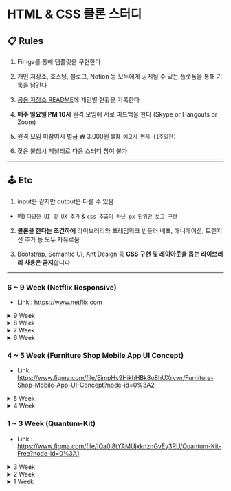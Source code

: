 # HTML & CSS 클론 스터디

## 📋 Rules
1. Fimga를 통해 템플릿을 구현한다

2. 개인 저장소, 호스팅, 블로그, Notion 등 모두에게 공게될 수 있는 플랫폼을 통해 기록을 남긴다

3. [공용 저장소 README](https://github.com/remote-develop-study/html-css-clone)에 개인별 현황을 기록한다

4. **매주 일요일 PM 10시** 원격 모임에 서로 피드백을 한다 (Skype or Hangouts or Zoom)

5. 원격 모임 미참여시 벌금 ₩ 3,000원 `불참 예고시 면제 (1주일전)`

6. 잦은 불참시 페널티로 다음 스터디 참여 불가

---

## 🕹 Etc

1. input은 같지만 output은 다를 수 있음
  - 예) `다양한 UI 및 UX 추가` & `css 추출이 아닌 px 단위만 보고 구현`

2. **클론을 한다는 조건하에** 라이브러리와 프레임워크 번들러 배포, 애니메이션, 트랜지션 추가 등 모두 자유로움

3. Bootstrap, Semantic UI, Ant Design 등 **CSS 구현 및 레이아웃을 돕는 라이브러리 사용은 금지**합니다

---


### 6 ~ 9 Week (Netflix Responsive)

- Link : <https://www.netflix.com>

<details><summary>9 Week</summary>
<ul>
  <li><a href="https://github.com/KimYeaSeul">@김예슬</a></li> :
  <li><a href="https://github.com/kimchunyong">@김천용</a></li> :
  <li><a href="https://github.com/brightparagon">@노경모</a></li> :
  <li><a href="https://github.com/JeewhanR">@류지환</a></li> :
  <li><a href="https://github.com/ysm0622">@양성민</a></li> :
  <li><a href="https://github.com/choilim">@임초이</a></li> :
  <li><a href="https://github.com/devjang">@장현석</a></li> :
</p>
</details>


<details><summary>8 Week</summary>
<ul>
  <li><a href="https://github.com/KimYeaSeul">@김예슬</a></li> :
  <li><a href="https://github.com/kimchunyong">@김천용</a></li> :
  <li><a href="https://github.com/brightparagon">@노경모</a></li> :
  <li><a href="https://github.com/JeewhanR">@류지환</a></li> :
  <li><a href="https://github.com/ysm0622">@양성민</a></li> :
  <li><a href="https://github.com/choilim">@임초이</a></li> : 사전 공지 불참
  <li><a href="https://github.com/devjang">@장현석</a></li> : 사전 공지 불참
</p>
</details>

<details><summary>7 Week</summary>
<ul>
  <li><a href="https://github.com/KimYeaSeul">@김예슬</a></li> : 관람
  <li><a href="https://github.com/kimchunyong">@김천용</a></li> : (코드: https://github.com/kimchunyong/clone_layout_study/tree/master/chapter03)
  <li><a href="https://github.com/brightparagon">@노경모</a></li> : 불참
  <li><a href="https://github.com/JeewhanR">@류지환</a></li> : 사전 공지 불참
  <li><a href="https://github.com/ysm0622">@양성민</a></li> : 관람
  <li><a href="https://github.com/choilim">@임초이</a></li> : 관람
  <li><a href="https://github.com/devjang">@장현석</a></li> : 참여
</p>
</details>


<details><summary>6 Week</summary>
<ul>
  <li><a href="https://github.com/KimYeaSeul">@김예슬</a></li> : 불참
  <li><a href="https://github.com/kimchunyong">@김천용</a></li> : 불참
  <li><a href="https://github.com/brightparagon">@노경모</a></li> : 참여
  <li><a href="https://github.com/JeewhanR">@류지환</a></li> : 사전 공지 불참
  <li><a href="https://github.com/ysm0622">@양성민</a></li> : 관람
  <li><a href="https://github.com/choilim">@임초이</a></li> : 불참
  <li><a href="https://github.com/devjang">@장현석</a></li> : 불참
</p>
</details>


### 4 ~ 5 Week (Furniture Shop Mobile App UI Concept)

- Link : <https://www.figma.com/file/EimpHv9HikhHBk8o8hUXrvwr/Furniture-Shop-Mobile-App-UI-Concept?node-id=0%3A2>


<details><summary>5 Week</summary>
<ul>
  <li><a href="https://github.com/KimYeaSeul">@김예슬</a></li> : 사전 공지 불참
  <li><a href="https://github.com/kimchunyong">@김천용</a></li> : 참여
  <li><a href="https://github.com/brightparagon">@노경모</a></li> : 관람
  <li><a href="https://github.com/JeewhanR">@류지환</a></li> : 관람
  <li><a href="https://github.com/ysm0622">@양성민</a></li> : 참여 (배포 : https://ysm.sh/clone2/) (코드 : https://github.com/ysm0622/clone2)
  <li><a href="https://github.com/choilim">@임초이</a></li> : 참여 (코드: https://github.com/choilim/StyleClone2)
  <li><a href="https://github.com/devjang">@장현석</a></li> : 관람
</p>
</details>

<details><summary>4 Week</summary>
<ul>
  <li><a href="https://github.com/KimYeaSeul">@김예슬</a></li> : 참여 (코드: https://github.com/KimYeaSeul/Html-CSSC_CLONE/tree/master/clone2) / 참여
  <li><a href="https://github.com/kimchunyong">@김천용</a></li> : 참여 (코드: https://github.com/kimchunyong/clone_layout_study/tree/master/chapter02/front)
  <li><a href="https://github.com/brightparagon">@노경모</a></li> : 불참
  <li><a href="https://github.com/JeewhanR">@류지환</a></li> : 관람
  <li><a href="https://github.com/ysm0622">@양성민</a></li> : 불참
  <li><a href="https://github.com/choilim">@임초이</a></li> : 불참
  <li><a href="https://github.com/devjang">@장현석</a></li> : 관람
</p>
</details>


### 1 ~ 3 Week (Quantum-Kit)

- Link : <https://www.figma.com/file/IQa0l8tYAMUjxknznGvEy3RU/Quantum-Kit-Free?node-id=0%3A1>

<details><summary>3 Week</summary>
<ul>
  <li><a href="https://github.com/KimYeaSeul">@김예슬</a></li> : 참여 (코드 : https://github.com/KimYeaSeul/Html-CSSC_CLONE/tree/master/clone1)
  <li><a href="https://github.com/kimchunyong">@김천용</a></li> : 사전 공지 불참
  <li><a href="https://github.com/brightparagon">@노경모</a></li> : 참여
  <li><a href="https://github.com/ysm0622">@양성민</a></li> : 참여 (배포 : https://ysm.sh/clone1/) (코드 : https://github.com/ysm0622/clone1)
  <li><a href="https://github.com/choilim">@임초이</a></li> : 사전 공지 불참 (코드: https://github.com/choilim/StyleClone)
  <li><a href="https://github.com/devjang">@장현석</a></li> : Local 공유 / 참여
</p>
</details>

<details><summary>2 Week</summary>
<ul>
  <li><a href="https://github.com/KimYeaSeul">@김예슬</a></li> : 참여 (코드 : https://github.com/KimYeaSeul/Html-CSSC_CLONE/tree/master/clone1)
  <li><a href="https://github.com/kimchunyong">@김천용</a></li> : 참여
  <li><a href="https://github.com/brightparagon">@노경모</a></li> : 참여
  <li><a href="https://github.com/JeewhanR">@류지환</a></li> : 참관
  <li><a href="https://github.com/ysm0622">@양성민</a></li> : 참여 (배포 : https://ysm.sh/clone1/) (코드 : https://github.com/ysm0622/clone1)
  <li><a href="https://github.com/choilim">@임초이</a></li> : Local 공유 / 참여
  <li><a href="https://github.com/devjang">@장현석</a></li> : Local 공유 / 참여
</p>
</details>

<details><summary>1 Week</summary>
<ul>
  <li><a href="https://github.com/KimYeaSeul">@김예슬</a></li> : 불참
  <li><a href="https://github.com/kimchunyong">@김천용</a></li> : 사전 공지 불참
  <li><a href="https://github.com/brightparagon">@노경모</a></li> : 불참
  <li><a href="https://github.com/JeewhanR">@류지환</a></li> : 불참
  <li><a href="https://github.com/ysm0622">@양성민</a></li> : Local 공유 / 참여
  <li><a href="https://github.com/choilim">@임초이</a></li> : Local 공유 / 참여
  <li><a href="https://github.com/devjang">@장현석</a></li> : Local 공유 / 참여
</p>
</details>
